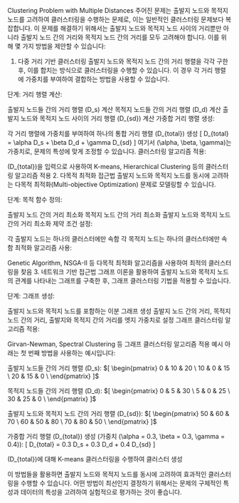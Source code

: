 Clustering Problem with Multiple Distances
주어진 문제는 출발지 노드와 목적지 노드를 고려하여 클러스터링을 수행하는 문제로, 이는 일반적인 클러스터링 문제보다 복잡합니다. 이 문제를 해결하기 위해서는 출발지 노드와 목적지 노드 사이의 거리뿐만 아니라 출발지 노드 간의 거리와 목적지 노드 간의 거리를 모두 고려해야 합니다. 이를 위해 몇 가지 방법을 제안할 수 있습니다:

1. 다중 거리 기반 클러스터링
출발지 노드와 목적지 노드 간의 거리 행렬을 각각 구한 후, 이를 합치는 방식으로 클러스터링을 수행할 수 있습니다. 이 경우 각 거리 행렬에 가중치를 부여하여 결합하는 방법을 사용할 수 있습니다.

단계:
거리 행렬 계산:

출발지 노드들 간의 거리 행렬 (D_s) 계산
목적지 노드들 간의 거리 행렬 (D_d) 계산
출발지 노드와 목적지 노드 사이의 거리 행렬 (D_{sd}) 계산
가중합 거리 행렬 생성:

각 거리 행렬에 가중치를 부여하여 하나의 통합 거리 행렬 (D_{total}) 생성 [ D_{total} = \alpha D_s + \beta D_d + \gamma D_{sd} ] 여기서 (\alpha, \beta, \gamma)는 가중치로, 문제의 특성에 맞게 조정할 수 있습니다.
클러스터링 알고리즘 적용:

(D_{total})을 입력으로 사용하여 K-means, Hierarchical Clustering 등의 클러스터링 알고리즘 적용
2. 다목적 최적화 접근법
출발지 노드와 목적지 노드를 동시에 고려하는 다목적 최적화(Multi-objective Optimization) 문제로 모델링할 수 있습니다.

단계:
목적 함수 정의:

출발지 노드 간의 거리 최소화
목적지 노드 간의 거리 최소화
출발지 노드와 목적지 노드 간의 거리 최소화
제약 조건 설정:

각 출발지 노드는 하나의 클러스터에만 속함
각 목적지 노드는 하나의 클러스터에만 속함
최적화 알고리즘 사용:

Genetic Algorithm, NSGA-II 등 다목적 최적화 알고리즘을 사용하여 최적의 클러스터링을 찾음
3. 네트워크 기반 접근법
그래프 이론을 활용하여 출발지 노드와 목적지 노드의 관계를 나타내는 그래프를 구축한 후, 그래프 클러스터링 기법을 적용할 수 있습니다.

단계:
그래프 생성:

출발지 노드와 목적지 노드를 포함하는 이분 그래프 생성
출발지 노드 간의 거리, 목적지 노드 간의 거리, 출발지와 목적지 간의 거리를 엣지 가중치로 설정
그래프 클러스터링 알고리즘 적용:

Girvan-Newman, Spectral Clustering 등 그래프 클러스터링 알고리즘 적용
예시
아래는 첫 번째 방법을 사용하는 예시입니다:

출발지 노드들 간의 거리 행렬 (D_s): $[ \begin{pmatrix} 0 & 10 & 20 \ 10 & 0 & 15 \ 20 & 15 & 0 \ \end{pmatrix} ]$

목적지 노드들 간의 거리 행렬 (D_d): $[ \begin{pmatrix} 0 & 5 & 30 \ 5 & 0 & 25 \ 30 & 25 & 0 \ \end{pmatrix} ]$

출발지 노드와 목적지 노드 간의 거리 행렬 (D_{sd}): $[ \begin{pmatrix} 50 & 60 & 70 \ 60 & 50 & 80 \ 70 & 80 & 50 \ \end{pmatrix} ]$

가중합 거리 행렬 (D_{total}) 생성 (가중치 (\alpha = 0.3, \beta = 0.3, \gamma = 0.4)): [ D_{total} = 0.3 D_s + 0.3 D_d + 0.4 D_{sd} ]

(D_{total})에 대해 K-means 클러스터링을 수행하여 클러스터 생성

이 방법들을 활용하면 출발지 노드와 목적지 노드를 동시에 고려하여 효과적인 클러스터링을 수행할 수 있습니다. 어떤 방법이 최선인지 결정하기 위해서는 문제의 구체적인 특성과 데이터의 특성을 고려하여 실험적으로 평가하는 것이 좋습니다.
